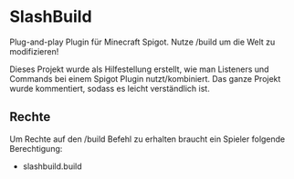 # SlashBuild
Plug-and-play Plugin für Minecraft Spigot. Nutze /build um die Welt zu modifizieren!

Dieses Projekt wurde als Hilfestellung erstellt, wie man Listeners und Commands bei einem Spigot Plugin nutzt/kombiniert.
Das ganze Projekt wurde kommentiert, sodass es leicht verständlich ist.

## Rechte
Um Rechte auf den /build Befehl zu erhalten braucht ein Spieler folgende Berechtigung:
* slashbuild.build
